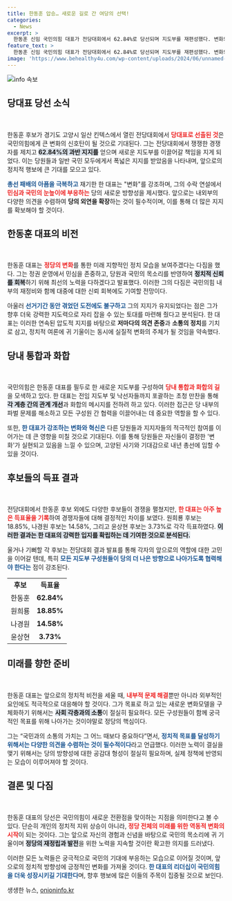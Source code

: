 ```yaml
---
title: 한동훈 압승… 새로운 길로 간 여당의 선택!
categories:
  - News
excerpt: >
  한동훈 신임 국민의힘 대표가 전당대회에서 62.84%로 당선되며 지도부를 재편성했다. 변화의 바람을 예고하는 이번 선거 결과는 국정 운영에 큰 변화를 가져올 것으로 기대된다.
feature_text: >
  한동훈 신임 국민의힘 대표가 전당대회에서 62.84%로 당선되며 지도부를 재편성했다. 변화의 바람을 예고하는 이번 선거 결과는 국정 운영에 큰 변화를 가져올 것으로 기대된다.
image: 'https://www.behealthy4u.com/wp-content/uploads/2024/06/unnamed-file.png'
---
```


<p><img src="https://www.behealthy4u.com/wp-content/uploads/2024/06/unnamed-file.png" alt="info 속보" /></p>

<h2 data-ke-size="size26">당대표 당선 소식</h2>

<p data-ke-size="size16">&nbsp;</p>

<p>한동훈 후보가 경기도 고양시 일산 킨텍스에서 열린 전당대회에서 <b><span style="color: #ee2323;">당대표로 선출된 것</span></b>은 국민의힘에게 큰 변화의 신호탄이 될 것으로 기대된다. 그는 전당대회에서 쟁쟁한 경쟁자를 제치고 <b><span style="background-color: #21538527;">62.84%의 과반 지지를</span></b> 얻으며 새로운 지도부를 이끌어갈 책임을 지게 되었다. 이는 당원들과 일반 국민 모두에게서 폭넓은 지지를 받았음을 나타내며, 앞으로의 정치적 행보에 큰 기대를 모으고 있다. </p>

<p><b><span style="color: #1a5490;">총선 패배의 아픔을 극복하고</span></b> 재기한 한 대표는 "변화"를 강조하며, 그의 수락 연설에서 <b><span style="color: #ee2323;">민심과 국민의 눈높이에 부응하는</span></b> 당의 새로운 방향성을 제시했다. 앞으로는 내외부의 다양한 의견을 수렴하여 <b>당의 외연을 확장</b>하는 것이 필수적이며, 이를 통해 더 많은 지지를 확보해야 할 것이다.</p>

<h2 data-ke-size="size26">한동훈 대표의 비전</h2>

<p data-ke-size="size16">&nbsp;</p>

<p>한동훈 대표는 <b><span style="color: #ee2323;">정당의 변화</span></b>를 통한 미래 지향적인 정치 모습을 보여주겠다는 다짐을 했다. 그는 정권 운영에서 민심을 존중하고, 당원과 국민의 목소리를 반영하여 <b><span style="background-color: #21538527;">정치적 신뢰를 회복</span></b>하기 위해 최선의 노력을 다하겠다고 발표했다. 이러한 그의 다짐은 국민의힘 내부의 재정비와 함께 대중에 대한 신뢰 회복에도 기여할 전망이다.</p>

<p>아울러 <b><span style="color: #1a5490;">선거기간 동안 겪었던 도전에도 불구하고</span></b> 그의 지지가 유지되었다는 점은 그가 향후 더욱 강력한 지도력으로 자리 잡을 수 있는 토대를 마련해 줬다고 분석된다. 한 대표는 이러한 연속된 압도적 지지를 바탕으로 <b>저마다의 의견 존중</b>과 <b>소통의 정치</b>를 기치로 삼고, 정치적 여론에 귀 기울이는 동시에 실질적 변화의 주체가 될 것임을 약속했다.</p>

<h2 data-ke-size="size26">당내 통합과 화합</h2>

<p data-ke-size="size16">&nbsp;</p>

<p>국민의힘은 한동훈 대표를 필두로 한 새로운 지도부를 구성하여 <b><span style="color: #ee2323;">당내 통합과 화합의 길</span></b>을 모색하고 있다. 한 대표는 전임 지도부 및 낙선자들까지 포괄하는 초청 만찬을 통해 <b><span style="background-color: #21538527;">각 계층 간의 관계 개선</span></b>과 화합의 메시지를 전하려 하고 있다. 이러한 접근은 당 내부의 파벌 문제를 해소하고 모든 구성원 간 협력을 이끌어내는 데 중요한 역할을 할 수 있다.</p>

<p>또한, <b><span style="color: #1a5490;">한 대표가 강조하는 변화와 혁신은</span></b> 다른 당원들과 지지자들의 적극적인 참여를 이어가는 데 큰 영향을 미칠 것으로 기대된다. 이를 통해 당원들은 자신들이 결정한 '변화'가 실현되고 있음을 느낄 수 있으며, 고양된 사기와 기대감으로 내년 총선에 임할 수 있을 것이다.</p>

<h2 data-ke-size="size26">후보들의 득표 결과</h2>

<p data-ke-size="size16">&nbsp;</p>

<p>전당대회에서 한동훈 후보 외에도 다양한 후보들이 경쟁을 펼쳤지만, <b><span style="color: #ee2323;">한 대표는 아주 높은 득표율을 기록</span></b>하여 경쟁자들에 대해 결정적인 차이를 보였다. 원희룡 후보는 18.85%, 나경원 후보는 14.58%, 그리고 윤상현 후보는 3.73%로 각각 득표하였다. <b><span style="background-color: #21538527;">이러한 결과는 한 대표의 강력한 입지를 확립하는 데 기여한 것으로 분석된다.</span></b></p>

<p>울거나 기뻐할 각 후보는 전당대회 결과 발표를 통해 각자의 앞으로의 역할에 대한 고민을 이어갈 텐데, 특히 <b><span style="color: #1a5490;">모든 지도부 구성원들이 당의 더 나은 방향으로 나아가도록 협력해야 한다는</span></b> 점이 강조된다.</p>

<table style="width: 100%; border-collapse: collapse;">
    <tr>
        <td style="text-align: center; height: 17px;"><b>후보</b></td>
        <td style="text-align: center; height: 17px;"><b>득표율</b></td>
    </tr>
    <tr>
        <td style="text-align: center; height: 17px;">한동훈</td>
        <td style="text-align: center; height: 17px;"><b>62.84%</b></td>
    </tr>
    <tr>
        <td style="text-align: center; height: 17px;">원희룡</td>
        <td style="text-align: center; height: 17px;"><b>18.85%</b></td>
    </tr>
    <tr>
        <td style="text-align: center; height: 17px;">나경원</td>
        <td style="text-align: center; height: 17px;"><b>14.58%</b></td>
    </tr>
    <tr>
        <td style="text-align: center; height: 17px;">윤상현</td>
        <td style="text-align: center; height: 17px;"><b>3.73%</b></td>
    </tr>
</table>

<h2 data-ke-size="size26">미래를 향한 준비</h2>

<p data-ke-size="size16">&nbsp;</p>

<p>한동훈 대표는 앞으로의 정치적 비전을 세울 때, <b><span style="color: #ee2323;">내부적 문제 해결</span></b>뿐만 아니라 외부적인 요인에도 적극적으로 대응해야 할 것이다. 그가 목표로 하고 있는 새로운 변화모델을 구체화하기 위해서는 <b><span style="background-color: #21538527;">사회 각층과의 소통</span></b>이 절실히 필요하다. 모든 구성원들이 함께 궁극적인 목표를 위해 나아가는 것이야말로 정당의 핵심이다.</p>

<p>그는 “국민과의 소통의 가치는 그 어느 때보다 중요하다”면서, <b><span style="color: #1a5490;">정치적 목표를 달성하기 위해서는 다양한 의견을 수렴하는 것이 필수적이다</span></b>라고 언급했다. 이러한 노력이 결실을 맺기 위해서는 당의 방향성에 대한 공감대 형성이 절실히 필요하며, 실제 정책에 반영되는 모습이 이루어져야 할 것이다.</p>

<h2 data-ke-size="size26">결론 및 다짐</h2>

<p data-ke-size="size16">&nbsp;</p>

<p>한동훈 대표의 당선은 국민의힘이 새로운 전환점을 맞이하는 지점을 의미한다고 볼 수 있다. 단순히 개인의 정치적 지위 상승이 아니라, <b><span style="color: #ee2323;">정당 전체의 미래를 위한 역동적 변화의 시작</span></b>이 되는 것이다. 그는 앞으로 자신의 경험과 신념을 바탕으로 국민의 목소리에 귀 기울이며 <b><span style="background-color: #21538527;">정당의 재정립과 발전</span></b>을 위한 노력을 지속할 것이란 확고한 의지를 드러냈다.</p>

<p>이러한 모든 노력들은 궁극적으로 국민의 기대에 부응하는 모습으로 이어질 것이며, 앞으로의 정치적 방향성에 긍정적인 변화를 가져올 것이다. <b><span style="color: #1a5490;">한 대표의 리더십이 국민의힘을 더욱 성장시키길 기대한다</span></b>며, 향후 행보에 많은 이들의 주목이 집중될 것으로 보인다.</p>
생생한 뉴스, <a href="https://onioninfo.kr" rel="dofollow">onioninfo.kr</a>


